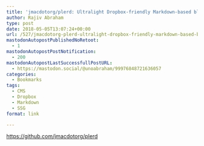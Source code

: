 ```yaml
---
title: 'jmacdotorg/plerd: Ultralight Dropbox-friendly Markdown-based blogging.'
author: Rajiv Abraham
type: post
date: 2018-05-05T13:07:24+00:00
url: /527/jmacdotorg-plerd-ultralight-dropbox-friendly-markdown-based-blogging/
mastodonAutopostPublishedNoRetoot:
  - 1
mastodonAutopostPostNotification:
  - 200
mastodonAutopostLastSuccessfullPostURL:
  - https://mastodon.social/@unoabraham/99976848721636057
categories:
  - Bookmarks
tags:
  - CMS
  - Dropbox
  - Markdown
  - SSG
format: link

---
```

<https://github.com/jmacdotorg/plerd>